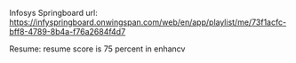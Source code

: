 Infosys Springboard 
url:
https://infyspringboard.onwingspan.com/web/en/app/playlist/me/73f1acfc-bff8-4789-8b4a-f76a2684f4d7


Resume:
resume score is 75 percent in enhancv
